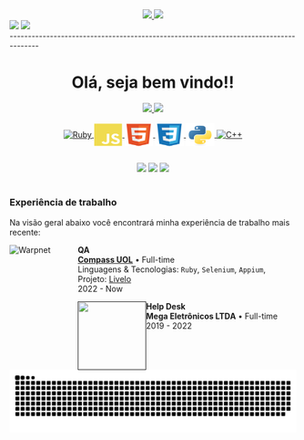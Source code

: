 <div align="center">
  <a href="https://github.com/lopes-gustavodossantos">
  <img width="42%" src="https://github-readme-stats.vercel.app/api?username=lopes-gustavodossantos&show_icons=true&theme=dark&include_all_commits=true&count_private=true"/>
  <img width="50%" src="https://github-readme-stats.vercel.app/api/top-langs/?username=lopes-gustavodossantos&layout=compact&langs_count=7&theme=dark"/>
</div>

<div> 
  <a href="https://www.linkedin.com/in/gustavo-dos-santos-lopes/" target="_blank"><img src="https://img.shields.io/badge/-LinkedIn-%230077B5?style=for-the-badge&logo=linkedin&logoColor=white" target="_blank"></a> 
  <a href = "mailto:lopes.gustavodossantos@gmail.com"><img src="https://img.shields.io/badge/Gmail-D14836?style=for-the-badge&logo=gmail&logoColor=white"_blank"></a>
</div>
--------------------------------------------------------------------------------------
<h1 align="center">Olá, seja bem vindo!!</h1>

<div align="center">
  <a href="https://github.com/lopes-gustavodossantos">
  <img height="160em" src="https://github-readme-stats.vercel.app/api?username=lopes-gustavodossantos&show_icons=true&theme=light&include_all_commits=true&count_private=true"/>
  <img height="160em" src="https://github-readme-stats.vercel.app/api/top-langs/?username=lopes-gustavodossantos&layout=compact&langs_count=7&theme=light"/>
</div>
  
<div align="center"><br>

  <img align="center" alt="Ruby" height="40" width="50" title="Ruby" src="https://cdn.jsdelivr.net/gh/devicons/devicon/icons/ruby/ruby-original.svg">
  <img align="center" alt="Js" height="40" width="50" title="JavaScript" src="https://raw.githubusercontent.com/devicons/devicon/master/icons/javascript/javascript-plain.svg">
  <img align="center" alt="HTML" height="40" width="50" title="HTML" src="https://raw.githubusercontent.com/devicons/devicon/master/icons/html5/html5-original.svg">
  <img align="center" alt="CSS" height="40" width="50" title="CSS" src="https://raw.githubusercontent.com/devicons/devicon/master/icons/css3/css3-original.svg">
  <img align="center" alt="Python" height="40" width="50" title="Python" src="https://raw.githubusercontent.com/devicons/devicon/master/icons/python/python-original.svg">
  <img align="center" alt="C++" height="40" width="50" title="C++" src="https://cdn.jsdelivr.net/gh/devicons/devicon/icons/cplusplus/cplusplus-plain.svg">
  
  
</div>
  
  ##
  
  <div align="center"> 
  <a href="https://instagram.com/gabriel.vanz7" target="_blank"><img src="https://img.shields.io/badge/-Instagram-%23E4405F?style=for-the-badge&logo=instagram&logoColor=white" target="_blank"></a>
  <a href = "mailto:gabrivanz@hotmail.com"><img src="https://img.shields.io/badge/-Gmail-%23333?style=for-the-badge&logo=gmail&logoColor=white" target="_blank"></a>
  <a href="https://www.linkedin.com/in/gabrielvanz" target="_blank"><img src="https://img.shields.io/badge/-LinkedIn-%230077B5?style=for-the-badge&logo=linkedin&logoColor=white" target="_blank"></a> 
  
</div>

  <br/>
  
 ### Experiência de trabalho
Na visão geral abaixo você encontrará minha experiência de trabalho mais recente:

[<img align="left" height="120px" width="120px" alt="Warpnet" src="https://compass.uol/etc.clientlibs/compass/clientlibs/clientlib-react/resources/static/media/logo.d35fe3b1.svg"/>](https://www.compass.uol/)

**QA** \
[**Compass UOL**](https://www.compass.uol/) • Full-time \
Linguagens & Tecnologias: `Ruby`, `Selenium`, `Appium`,\
Projeto: [Livelo](https://www.livelo.com.br/)\
2022 - Now

  
[<img align="left" height="120px" width="120px" src="https://scontent.fpoa2-1.fna.fbcdn.net/v/t39.30808-1/302085084_479610207507940_9039634684363626777_n.jpg?stp=cp0_dst-jpg_e15_q65_s120x120&_nc_cat=109&ccb=1-7&_nc_sid=dbb9e7&_nc_ohc=1jYbbAtHnpQAX9nJ5yS&_nc_ht=scontent.fpoa2-1.fna&oh=00_AfAsxjLlPl6cFI-LV3406PbeXZLoy4lZkkVfQ3fWlp3BUw&oe=6432507B"/>]()

**Help Desk** \
**Mega Eletrônicos LTDA** • Full-time \
2019 - 2022

<br><br>
  
<div align="center">
  
  ![Snake animation](https://github.com/gabrielvanz/gabrielvanz/blob/output/github-contribution-grid-snake.svg)
  
</div>
